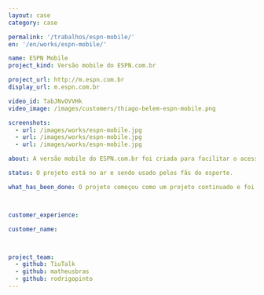 ```yaml
---
layout: case
category: case

permalink: '/trabalhos/espn-mobile/'
en: '/en/works/espn-mobile/'

name: ESPN Mobile
project_kind: Versão mobile do ESPN.com.br

project_url: http://m.espn.com.br
display_url: m.espn.com.br

video_id: TabJNvOVVHk
video_image: /images/customers/thiago-belem-espn-mobile.png

screenshots:
  - url: /images/works/espn-mobile.jpg
  - url: /images/works/espn-mobile.jpg
  - url: /images/works/espn-mobile.jpg

about: A versão mobile do ESPN.com.br foi criada para facilitar o acesso ao conteúdo partindo de dispositivos mobile. Com ele os usuários (que são chamados de fãs do esporte) podem acompanhar as notícias de qualquer lugar.

status: O projeto está no ar e sendo usado pelos fãs do esporte.

what_has_been_done: O projeto começou como um projeto continuado e foi ao ar já na segunda semana. Depois disso, tivemos iterações baseadas nos feedbacks dos usuários.



customer_experience:

customer_name:



project_team:
  - github: TiuTalk
  - github: matheusbras
  - github: rodrigopinto
---
```

